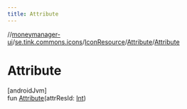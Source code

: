 ```yaml
---
title: Attribute
---
```

//[moneymanager-ui](../../../../index.html)/[se.tink.commons.icons](../../index.html)/[IconResource](../index.html)/[Attribute](index.html)/[Attribute](-attribute.html)



# Attribute



[androidJvm]\
fun [Attribute](-attribute.html)(attrResId: [Int](https://kotlinlang.org/api/latest/jvm/stdlib/kotlin/-int/index.html))




